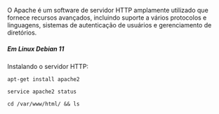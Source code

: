 O Apache é um software de servidor HTTP amplamente utilizado que fornece recursos avançados, incluindo suporte a vários protocolos e linguagens, sistemas de autenticação de usuários e gerenciamento de diretórios.

##### Em Linux Debian 11

Instalando o servidor HTTP:

    apt-get install apache2

    service apache2 status

    cd /var/www/html/ && ls